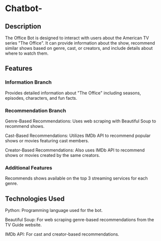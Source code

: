 # Chatbot-

## Description
The Office Bot is designed to interact with users about the American TV series "The Office". It can provide information about the show, recommend similar shows based on genre, cast, or creators, and include details about where to watch them.

## Features
### Information Branch
Provides detailed information about "The Office" including seasons, episodes, characters, and fun facts.

### Recommendation Branch
Genre-Based Recommendations: Uses web scraping with Beautiful Soup to recommend shows.

Cast-Based Recommendations: Utilizes IMDb API to recommend popular shows or movies featuring cast members.

Creator-Based Recommendations: Also uses IMDb API to recommend shows or movies created by the same creators.

### Additional Features
Recommends shows available on the top 3 streaming services for each genre.

## Technologies Used
Python: Programming language used for the bot.

Beautiful Soup: For web scraping genre-based recommendations from the TV Guide website.

IMDb API: For cast and creator-based recommendations.
